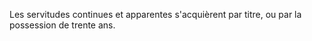   
 Les servitudes continues et apparentes s'acquièrent par titre, ou par la possession de trente ans.  

  
